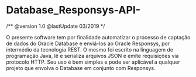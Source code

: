 # Database_Responsys-API-
/**
@version 1.0
@lastUpdate 03/2019
*/

O presente software tem por finalidade automatizar o processo de captação de dados do Oracle Database e enviá-los ao Oracle Responsys, por intermédio da tecnologia REST.
O mesmo foi escrito na linguagem de programação Java, lê e serializa arquivos JSON e emite requisições via protocolo HTTP.
Seu uso é bem simples e pode ser aplicável a qualquer projeto que envolva o Database em conjunto com Responsys.
